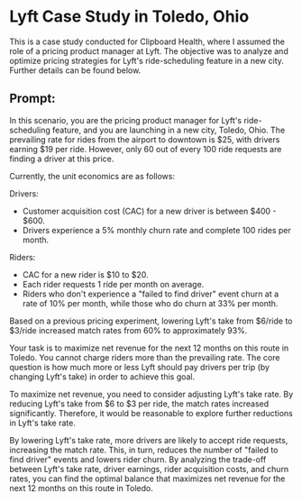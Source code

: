 # Lyft Case Study in Toledo, Ohio

This is a case study conducted for Clipboard Health, where I assumed the role of a pricing product manager at Lyft. The objective was to analyze and optimize pricing strategies for Lyft's ride-scheduling feature in a new city. Further details can be found below.

## Prompt: 
In this scenario, you are the pricing product manager for Lyft's ride-scheduling feature, and you are launching in a new city, Toledo, Ohio. The prevailing rate for rides from the airport to downtown is $25, with drivers earning $19 per ride. However, only 60 out of every 100 ride requests are finding a driver at this price.

Currently, the unit economics are as follows:

Drivers:
- Customer acquisition cost (CAC) for a new driver is between $400 - $600.
- Drivers experience a 5% monthly churn rate and complete 100 rides per month.

Riders:
- CAC for a new rider is $10 to $20.
- Each rider requests 1 ride per month on average.
- Riders who don't experience a "failed to find driver" event churn at a rate of 10% per month, while those who do churn at 33% per month.

Based on a previous pricing experiment, lowering Lyft's take from $6/ride to $3/ride increased match rates from 60% to approximately 93%.

Your task is to maximize net revenue for the next 12 months on this route in Toledo. You cannot charge riders more than the prevailing rate. The core question is how much more or less Lyft should pay drivers per trip (by changing Lyft's take) in order to achieve this goal.

To maximize net revenue, you need to consider adjusting Lyft's take rate. By reducing Lyft's take from $6 to $3 per ride, the match rates increased significantly. Therefore, it would be reasonable to explore further reductions in Lyft's take rate.

By lowering Lyft's take rate, more drivers are likely to accept ride requests, increasing the match rate. This, in turn, reduces the number of "failed to find driver" events and lowers rider churn. By analyzing the trade-off between Lyft's take rate, driver earnings, rider acquisition costs, and churn rates, you can find the optimal balance that maximizes net revenue for the next 12 months on this route in Toledo.
